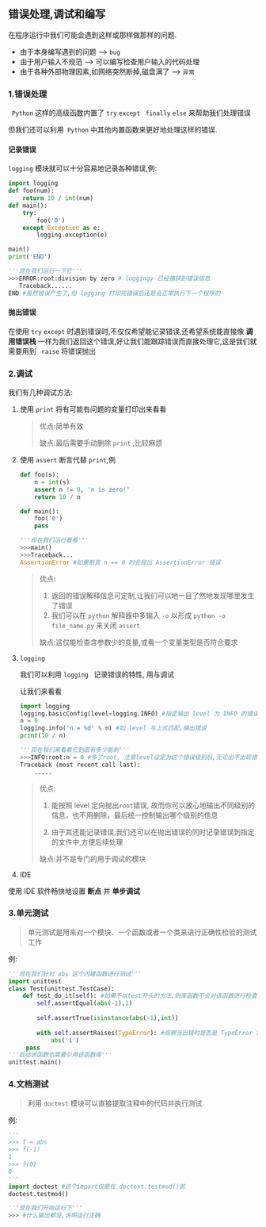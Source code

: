 ## 错误处理,调试和编写

在程序运行中我们可能会遇到这样或那样做那样的问题.

-   由于本身编写遇到的问题  -->  `bug` 
-   由于用户输入不规范  --> 可以编写检查用户输入的代码处理
-   由于各种外部物理因素,如网络突然断掉,磁盘满了  --> `异常` 



### 1.错误处理

` Python` 这样的高级函数内置了 `try` `except ` `finally` `else` 来帮助我们处理错误

但我们还可以利用` Python` 中其他内置函数来更好地处理这样的错误.

#### 记录错误

`logging` 模块就可以十分容易地记录各种错误,例:

```python
import logging
def foo(num):
    return 10 / int(num)
def main():
    try:
        foo('0')
    except Exception as e:
        logging.exception(e)

main()
print('END')

'''现在我们运行一下它'''
>>>ERROR:root:division by zero # loggingy 已经捕获到错误信息
   Traceback......
END #虽然错误产生了,但 logging 打印完错误后还是会正常执行下一个程序的
```



#### 抛出错误

在使用 `try` `except` 时遇到错误时,不仅仅希望能记录错误,还希望系统能直接像 **调用错误栈** 一样为我们返回这个错误,好让我们能跟踪错误而直接处理它,这是我们就需要用到 ` raise` 将错误抛出



### 2.调试

我们有几种调试方法:

1.  使用 `print` 将有可能有问题的变量打印出来看看

    >   优点:简单有效
    >
    >   缺点:最后需要手动删除 `print` ,比较麻烦

2.  使用 `assert` 断言代替 `print`,例 

    ```python
    def foo(s):
        n = int(s)
        assert n != 0, 'n is zero!'
        return 10 / n
    
    def main():
        foo('0')
        pass
    
    '''现在我们运行看看'''
    >>>main()
    >>>Traceback...
    AssertionError #如果断言 n == 0 时会抛出 AssertionError 错误
    ```

    >   优点:
    >
    >   1.  返回的错误解释信息可定制,让我们可以地一目了然地发现哪里发生了错误
    >   2.  我们可以在 `python` 解释器中多输入 `-o` 以形成 `python -o file_name.py` 来关闭 `assert` 
    >
    >   缺点:这仅能检查含参数少的变量,或看一个变量类型是否符合要求



3.  `logging`

    我们可以利用 `logging ` 记录错误的特性, 用与调试

    让我们来看看

    ```python
    import logging
    logging.basicConfig(level=logging.INFO) #指定输出 level 为 INFO 的错误
    n = 0
    logging.info('n = %d' % n) #如 level 与上式匹配,输出错误
    print(10 / n)
    
    '''现在我们来看看它到底有多少能耐'''
    >>>INFO:root:n = 0 #多了root, 注意level设定为这个错误级别后,无论出不出现错误,logging都会调出root
    Traceback (most recent call last):
        .....
    ```

    >   优点:
    >
    >   1. 能按照 level 定向抛出`root`错误, 故而你可以放心地输出不同级别的信息，也不用删除，最后统一控制输出哪个级别的信息
    >
    >    3.  由于其还能记录错误,我们还可以在抛出错误的同时记录错误到指定的文件中,方便后续处理
    >
    >   缺点:并不是专门的用于调试的模块
    >

    

4.  IDE

使用 IDE 软件畅快地设置 **断点** 并 **单步调试**





### 3.单元测试

>    单元测试是用来对一个模块、一个函数或者一个类来进行正确性检验的测试工作 

例:

```python
'''现在我们针对 abs 这个内建函数进行测试'''
import unittest
class Test(unittest.TestCase):
    def test_do_it(self): #如果不以test开头的方法,则库函数不会对该函数进行检查
        self.assertEqual(abs(-1),1) 
        
        self.assertTrue(isinstance(abs(-1),int))
        
        with self.assertRaises(TypeError): #观察当出错时是否是 TypeError 错误
            abs('1')
     pass
'''启动该函数也需要引用该函数库'''
unittest.main()
```





### 4.文档测试

>   利用 `doctest` 模块可以直接提取注释中的代码并执行测试 

例:

```Python
'''
>>> f = abs
>>> f(-1)
1
>>> f(0)
0 
'''
import doctest #这个import仅能在 doctest.testmod()前
doctest.testmod()

'''现在我们开始运行下'''
>>> #什么输出都没,说明运行正确
```

